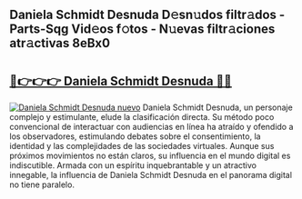 ## Daniela Schmidt Desnuda D𝚎sn𝚞dos filtr𝚊dos - Parts-Sqg Vid𝚎os f𝚘tos - N𝚞evas filtr𝚊ciones atr𝚊ctivas 8eBx0

# <h2><a href="http://mbav8u3.tromn.icu/?c=Daniela+Schmidt+Desnuda">🔗👉👉👉 Daniela Schmidt Desnuda 🔗🔗</a></h2>

[![Daniela Schmidt Desnuda nuevo](https://i.imgur.com/pEAQMta.gif)](http://mbav8u3.tromn.icu/?c=Daniela+Schmidt+Desnuda)
Daniela Schmidt Desnuda, un personaje complejo y estimulante, elude la clasificación directa. Su método poco convencional de interactuar con audiencias en línea ha atraído y ofendido a los observadores, estimulando debates sobre el consentimiento, la identidad y las complejidades de las sociedades virtuales. Aunque sus próximos movimientos no están claros, su influencia en el mundo digital es indiscutible. Armada con un espíritu inquebrantable y un atractivo innegable, la influencia de Daniela Schmidt Desnuda en el panorama digital no tiene paralelo.
